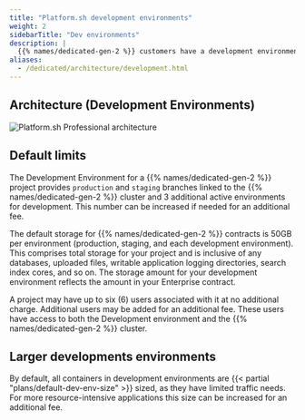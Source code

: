 ```yaml
---
title: "Platform.sh development environments"
weight: 2
sidebarTitle: "Dev environments"
description: |
  {{% names/dedicated-gen-2 %}} customers have a development environment for their project that consists of a Platform.sh Grid project, typically provisioned by the Platform.sh team to reflect the amount of storage in your contract. This environment provides you with all the DevOps, Continuous Integration, Continuous Deployment, and other workflow tooling of the professional product, but segregates the performance impacts from your production hardware.
aliases:
  - /dedicated/architecture/development.html
---
```


## Architecture (Development Environments)

![Platform.sh Professional architecture](/images/dedicated/PS-Arch-NoHA.svg "0.6")

## Default limits

The Development Environment for a {{% names/dedicated-gen-2 %}} project provides `production` and `staging` branches linked to the {{% names/dedicated-gen-2 %}} cluster
and 3 additional active environments for development.
This number can be increased if needed for an additional fee.

The default storage for {{% names/dedicated-gen-2 %}} contracts is 50GB per environment (production, staging, and each development environment).
This comprises total storage for your project and is inclusive of any databases, uploaded files,
writable application logging directories, search index cores, and so on.
The storage amount for your development environment reflects the amount in your Enterprise contract.

A project may have up to six (6) users associated with it at no additional charge.
Additional users may be added for an additional fee.
These users have access to both the Development environment and the {{% names/dedicated-gen-2 %}} cluster.

## Larger developments environments

By default, all containers in development environments are {{< partial "plans/default-dev-env-size" >}} sized, as they have limited traffic needs.
For more resource-intensive applications this size can be increased for an additional fee.
